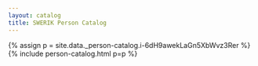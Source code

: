 ```yaml
---
layout: catalog
title: SWERIK Person Catalog
---
```

{% assign p = site.data._person-catalog.i-6dH9awekLaGn5XbWvz3Rer %}
{% include person-catalog.html p=p %}

